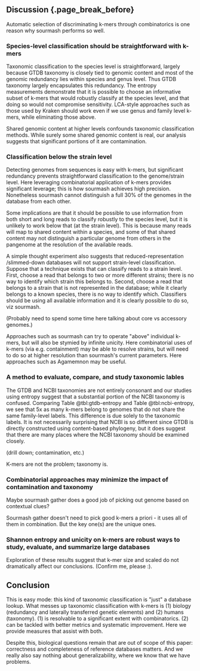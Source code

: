 ## Discussion {.page_break_before}

Automatic selection of discriminating k-mers through combinatorics is one
reason why sourmash performs so well.

### Species-level classification should be straightforward with k-mers

Taxonomic classification to the species level is straightforward,
largely because GTDB taxonomy is closely tied to genomic content and
most of the genomic redundancy lies within species and genus
level. Thus GTDB taxonomy largely encapsulates this redundancy. The
entropy measurements demonstrate that it is possible to choose an
informative subset of k-mers that would robustly classify at the
species level, and that doing so would not compromise sensitivity.
LCA-style approaches such as those used by Kraken should work even if
we use genus and family level k-mers, while eliminating those above.

Shared genomic content at higher levels confounds taxonomic
classification methods. While surely some shared genomic content is
real, our analysis suggests that significant portions of it are
contamination.

### Classification below the strain level

Detecting genomes from sequences is easy with k-mers, but
significant redundancy prevents straightforward classification to the
genome/strain level. Here leveraging combinatorial application of
k-mers provides significant leverage; this is how sourmash achieves
high precision. Nonetheless sourmash cannot distinguish a full 30% of
the genomes in the database from each other.

Some implications are that it should be possible to use information
from both short and long reads to classify robustly to the species
level, but it is unlikely to work below that (at the strain level).
This is because many reads will map to shared content within a species,
and some of that shared content may not distinguish a particular
genome from others in the pangenome at the resolution of the available
reads.

A simple thought experiment also suggests that reduced-representation
/slimmed-down databases will not support strain-level classification.
Suppose that a technique exists that can classify reads to a strain
level.  First, choose a read that belongs to two or more different
strains; there is no way to identify which strain this belongs
to. Second, choose a read that belongs to a strain that is not
represented in the database; while it clearly belongs to a known
species, there is no way to identify which. Classifiers should be
using all available information and it is clearly possible to do so,
viz sourmash.

(Probably need to spend some time here talking about core vs accessory
genomes.)

Approaches such as sourmash can try to operate "above" individual
k-mers, but will also be stymied by infinite unicity. Here combinatorial
uses of k-mers (via e.g. containment) may be able to resolve strains,
but will need to do so at higher resolution than sourmash's current
parameters. Here approaches such as Agamemnon may be useful.

### A method to evaluate, compare, and study taxonomic lables

The GTDB and NCBI taxonomies are not entirely consonant and our
studies using entropy suggest that a substantial portion of the NCBI
taxonomy is confused. Comparing Table @tbl:gtdb-entropy and Table
@tbl:ncbi-entropy, we see that 5x as many k-mers belong to genomes
that do not share the same family-level labels.  This difference is
due solely to the taxonomic labels. It is not necessarily surprising
that NCBI is so different since GTDB is directly constructed using
content-based phylogeny, but it does suggest that there are many
places where the NCBI taxonomy should be examined closely.

(drill down; contamination, etc.)

K-mers are not the problem; taxonomy is.

### Combinatorial approaches may minimize the impact of contamination and taxonomy

Maybe sourmash gather does a good job of picking out genome based on
contextual clues?

Sourmash gather doesn't need to pick good k-mers a priori - it uses all
of them in combination. But the key one(s) are the unique ones.

### Shannon entropy and unicity on k-mers are robust ways to study, evaluate, and summarize large databases

Exploration of these results suggest that k-mer size and scaled do not
dramatically affect our conclusions. (Confirm me, please :).

## Conclusion



This is easy mode: this kind of taxonomic classification is "just" a
database lookup.  What messes up taxonomic classification with k-mers
is (1) biology (redundancy and laterally transferred genetic elements)
and (2) humans (taxonomy). (1) is resolvable to a significant extent
with combinatorics. (2) can be tackled with better metrics and
systematic improvement. Here we provide measures that assist with
both.

Despite this, biological questions remain that are out of scope of
this paper: correctness and completeness of reference databases matters.
And we really also say nothing about generalizability, where we know
that we have problems.
